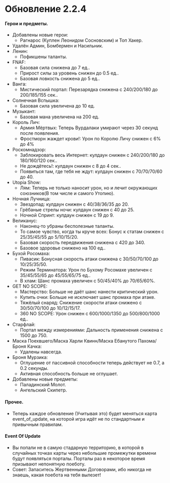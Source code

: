 # Обновление 2.2.4
  #### Герои и предметы.
  * Добавлены новые герои:
    * Рагнарос (Куплен Леонидом Сосновским) и Топ Хакер.
  * Удалён Админ, Бомбермен и Насильник.
  * Ленин:
    * Пофикшены таланты.
  * FNAF:
    * Базовая сила снижена до 7 ед..
    * Прирост силы за уровень снижен до 0.5 ед..
    * Базовая ловкость снижена до 5 ед..
  * Ванга:
    * Мистический портал: Перезарядка снижена с 240/200/180 до 200/185/155 сек..
  * Солнечная Вспышка:
    * Базовая сила увеличена до 10 ед.
  * Музыкант:
    * Базовая мана увеличена на 200 ед.
  * Король Лич:
    * Армия Мёртвых: Теперь Вурдалаки умирают через 30 секунд после появления.
    * Фростморн жаждет крови!: Урон по Королю Личу снижен с 6% до 4%
  * Роскомнадзор:
    * Заблокировать весь Интернет: кулдаун снижен с 240/200/180 до 180/160/120 сек..
    * Не дождётесь!: кулдаун снижен с 8 до 4 сек..
    * Появиться там, где тебя не ждут: кулдаун снижен с 70/70/70/60 до 40.
  * Utopia Show:
    * Лям: Теперь не только наносит урон, но и лечит окружающих союзников(В том числе и самого Утопию).
  * Ночная Лучница:
    * Звездопад: кулдаун снижен с 40/38/36/35 до 20. 
    * Грёбаные стрелы ночи: кулдаун снижен с 40 до 25.
    * Ночной Спринт: кулдаун снижен с 19 до 9.
  * Великанус:
    * Наконец-то убраны бесполезные таланты.
    * То самое чувство, когда ты круче всех: Бонус к статам снижен с 25/35/45/55 до 5/10/15/20.
    * Базовая скорость передвижения снижена с 420 до 340.
    * Базовое здоровье снижено на 100 ед..
  * Бухой Росомаха:
    * Пивасик: Бонусная скорость атаки снижена с 30/50/70/100 до 10/25/35/50.
    * Режим Терминатора: Урон по Бухому Росомахе увеличен с 35/45/55/65 до 45/55/65/75 ед..
    * В хлам: Шанс промаха увеличен с 50/45/40% до 70/65/60%.
  * GET NO SCOPE:
    * Мастерство: Больше не даёт шанс нанести критический урон.
    * Купить очки: Больше не исключает шанс промаха при атаке.
    * Тяжёлый снаряд: Снижение скорости атаки снижено с 30/50/70/100 до 10/12/15/17.
    * 360 NO SCOPE: Урон снижен с 600/1000/1350 до 500/800/1000 ед..
  * Старфлай:
    * Портал между измерениями: Дальность применения снижена с 1500 до 750.
  * Маска Поехвшего/Маска Харли Квинн/Маска Ебанутого Пахома/Броня Качка:
    * Удалены навсегда.
  * Броня Мурзика:
    * Оглушение от пассивной способности теперь действует не 0.7, а 0.2 секунды.
    * Активная способность больше не оглушает.
  * Добавлены новые предметы:
    * Паладинский Молот.
    * Ангельский Скипетр.
   #### Прочее.
   * Теперь каждое обновление (Учитывая это) будет меняться карта event_of_update, на которой игра идёт не по стандартным и привычным правилам.
   #### Event Of Update
   * Вы попали не в самую стадарную территорию, в которой в случайных точках карты через небольшие промежутки времени будут появляться порталы. Порталы раз в некоторое время призывают непонятную поеботу. 
   * Совет: Запаситесь Жертвенными Договорами, ибо никогда не знаешь, какая поебота на тебя вылезет!
    
